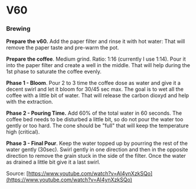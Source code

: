 # V60

### Brewing

**Prepare the v60.** Add the paper filter and rinse it with hot water: That will remove the paper taste and pre-warm the pot.

**Prepare the coffee**. Medium grind. Ratio: 1:16 \(currently I use 1:14\). Pour it into the paper filter and create a well in the middle. That will help during the 1st phase to saturate the coffee evenly.

**Phase 1 - Bloom**. Pour 2 to 3 time the coffee dose as water and give it a decent swirl and let it bloom for 30/45 sec max. The goal is to wet all the coffee with a little bit of water. That will release the carbon dioxyd and help with the extraction. 

**Phase 2 - Pouring Time.** Add 60% of the total water in 60 seconds. The coffee bed needs to be disturbed a little bit, so do not pour the water too gently or too hard. The cone should be "full" that will keep the temperature high \(critical\).

**Phase 3 - Final Pour**. Keep the water topped up by pourring the rest of the water gently \(30sec\). Swirl gently in one direction and then in the opposite direction to remove the grain stuck in the side of the filter. Once the water as drained a little bit give it a last swirl.

Source: [https://www.youtube.com/watch?v=AI4ynXzkSQo](https://www.youtube.com/watch?v=AI4ynXzkSQo)





